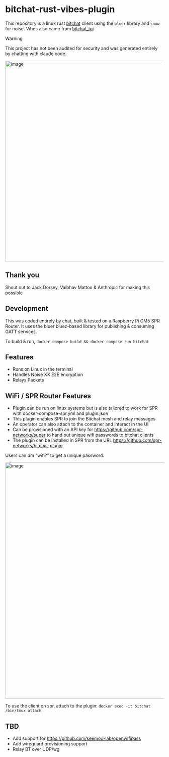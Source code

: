 # bitchat-rust-vibes-plugin

This repository is a linux rust [bitchat](https://github.com/permissionlesstech/bitchat)
client using the `bluer` library and `snow` for noise. Vibes also came from [bitchat_tui](https://github.com/vaibhav-mattoo/bitchat-tui)


> [!WARNING]
> This project has not been audited for security and was generated entirely by chatting with claude code.

<img width="2252" height="637" alt="image" src="https://github.com/user-attachments/assets/726e0f94-dfac-4b3f-ab9f-b8de323a5972" />

## Thank you

Shout out to Jack Dorsey, Vaibhav Mattoo & Anthropic for making this possible

## Development

This was coded entirely by chat, built & tested on a Raspberry Pi CM5 SPR Router.
It uses the bluer bluez-based library for publishing & consuming GATT services.

To build & run, `docker compose build && docker compose run bitchat`

## Features

- Runs on Linux in the terminal
- Handles Noise XX E2E encryption
- Relays Packets

## WiFi / SPR Router Features

- Plugin can be run on linux systems but is also tailored to work for SPR with docker-compose-spr.yml and plugin.json
- This plugin enables SPR to join the Bitchat mesh and relay messages
- An operator can also attach to the container and interact in the UI 
- Can be provisioned with an API key for https://github.com/spr-networks/super to hand out unique wifi passwords to bitchat clients
- The plugin can be installed in SPR from the URL https://github.com/spr-networks/bitchat-plugin

Users can dm "wifi?" to get a unique password.

<img width="1124" height="748" alt="image" src="https://github.com/user-attachments/assets/680cef5e-82f3-47da-895d-75d80a6fc8be" />

To use the client on spr, attach to the plugin:
`docker exec -it bitchat /bin/tmux attach`

## TBD 

- Add support for https://github.com/seemoo-lab/openwifipass 
- Add wireguard provisioning support
- Relay BT over UDP/wg 
